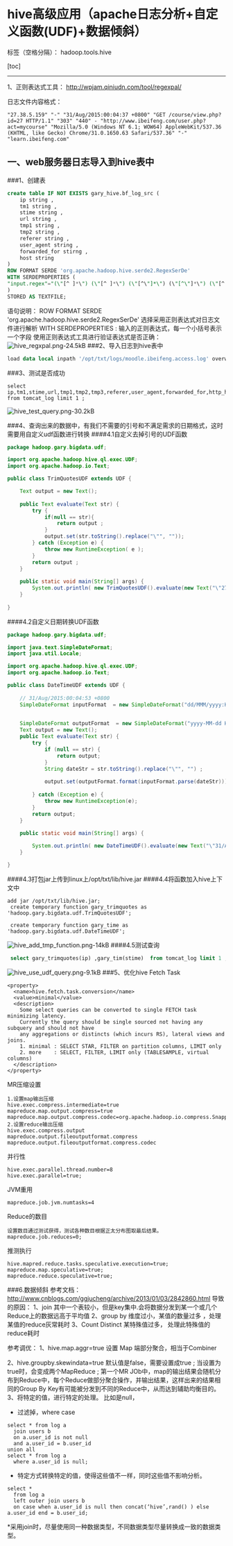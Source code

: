 # hive高级应用（apache日志分析+自定义函数(UDF)+数据倾斜）

标签（空格分隔）： hadoop.tools.hive

[toc]

---
1、正则表达式工具： http://wpjam.qiniudn.com/tool/regexpal/

日志文件内容格式：
```
"27.38.5.159" "-" "31/Aug/2015:00:04:37 +0800" "GET /course/view.php?id=27 HTTP/1.1" "303" "440" - "http://www.ibeifeng.com/user.php?act=mycourse" "Mozilla/5.0 (Windows NT 6.1; WOW64) AppleWebKit/537.36 (KHTML, like Gecko) Chrome/31.0.1650.63 Safari/537.36" "-" "learn.ibeifeng.com"
```

## 一、web服务器日志导入到hive表中
###1、创建表
```sql
create table IF NOT EXISTS gary_hive.bf_log_src (
	ip string , 
	tm1 string , 
	stime string , 
	url string , 
	tmp1 string , 
	tmp2 string , 
	referer string , 
	user_agent string , 
	forwarded_for stirng , 
	host string
)
ROW FORMAT SERDE 'org.apache.hadoop.hive.serde2.RegexSerDe'
WITH SERDEPROPERTIES (
"input.regex"="(\"[^ ]*\") (\"[^ ]*\") (\"[^\"]*\") (\"[^\"]*\") (\"[^ ]*\") (\"[^ ]*\") (-|[^ ]*) (\"[^ ]*\") (\"[^\"]*\") (\"[^\"]*\") (\"[^\"]*\")"
)
STORED AS TEXTFILE;
```
语句说明：
ROW FORMAT SERDE 'org.apache.hadoop.hive.serde2.RegexSerDe' 选择采用正则表达式对日志文件进行解析
WITH SERDEPROPERTIES : 输入的正则表达式，每一个小括号表示一个字段
使用正则表达式工具进行验证表达式是否正确：
![hive_regxpal.png-24.5kB][1]
###2、导入日志到hive表中
```sql
load data local inpath '/opt/txt/logs/moodle.ibeifeng.access.log' overwrite  into table db_bf_log.tomcat_log ; 
```
###3、测试是否成功
```
select ip,tm1,stime,url,tmp1,tmp2,tmp3,referer,user_agent,forwarded_for,http_host from tomcat_log limit 1 ;
```
![hive_test_query.png-30.2kB][2]

###4、查询出来的数据中，有我们不需要的引号和不满足需求的日期格式，这时需要用自定义udf函数进行转换
####4.1自定义去掉引号的UDF函数
```java
package hadoop.gary.bigdata.udf;

import org.apache.hadoop.hive.ql.exec.UDF;
import org.apache.hadoop.io.Text;

public class TrimQuotesUDF extends UDF {

	Text output = new Text();
	
	public Text evaluate(Text str) {
		try {
			if(null == str){
				return output ;
			}
			output.set(str.toString().replace("\"", ""));
		} catch (Exception e) {
			throw new RuntimeException( e );
		}
		return output ; 
	}
	
	public static void main(String[] args) {
		System.out.println( new TrimQuotesUDF().evaluate(new Text("\"27.38.5.159\"")));
	}
	
}
```
####4.2自定义日期转换UDF函数
```java
package hadoop.gary.bigdata.udf;

import java.text.SimpleDateFormat;
import java.util.Locale;

import org.apache.hadoop.hive.ql.exec.UDF;
import org.apache.hadoop.io.Text;

public class DateTimeUDF extends UDF {
	
	// 31/Aug/2015:00:04:53 +0800 
	SimpleDateFormat inputFormat  = new SimpleDateFormat("dd/MMM/yyyy:HH:mm:ss" , Locale.ENGLISH) ; 
	

	SimpleDateFormat outputFormat  = new SimpleDateFormat("yyyy-MM-dd HH:mm:ss") ;
	Text output = new Text();
	public Text evaluate(Text str) {
		try {
			if (null == str) {
				return output;
			}
			String dateStr = str.toString().replace("\"", "") ; 
			
			output.set(outputFormat.format(inputFormat.parse(dateStr)));
			
		} catch (Exception e) {
			throw new RuntimeException(e);
		}
		return output;
	}
	
	public static void main(String[] args) {

		System.out.println( new DateTimeUDF().evaluate(new Text("\"31/Aug/2015:00:04:53 +0800\"")));
	}

}
```
####4.3打包jar上传到linux上/opt/txt/lib/hive.jar
####4.4将函数加入hive上下文中
```
add jar /opt/txt/lib/hive.jar;
 create temporary function gary_trimquotes as 'hadoop.gary.bigdata.udf.TrimQuotesUDF';
 
 create temporary function gary_time as 'hadoop.gary.bigdata.udf.DateTimeUDF';
```
![hive_add_tmp_function.png-14kB][3]
####4.5测试查询
```sql
 select gary_trimquotes(ip) ,gary_tim(stime)  from tomcat_log limit 1 ; 
```
![hive_use_udf_query.png-9.1kB][4]
###5、优化hive
Fetch Task
```
<property>
  <name>hive.fetch.task.conversion</name>
  <value>minimal</value>
  <description>
    Some select queries can be converted to single FETCH task minimizing latency.
    Currently the query should be single sourced not having any subquery and should not have
    any aggregations or distincts (which incurs RS), lateral views and joins.
    1. minimal : SELECT STAR, FILTER on partition columns, LIMIT only
    2. more    : SELECT, FILTER, LIMIT only (TABLESAMPLE, virtual columns)
  </description>
</property>
```
MR压缩设置
```
1.设置map输出压缩
hive.exec.compress.intermediate=true 
mapreduce.map.output.compress=true 
mapreduce.map.output.compress.codec=org.apache.hadoop.io.compress.SnappyCodec
2.设置reduce输出压缩
hive.exec.compress.output
mapreduce.output.fileoutputformat.compress
mapreduce.output.fileoutputformat.compress.codec
```
并行性
```
hive.exec.parallel.thread.number=8
hive.exec.parallel=true;
```
JVM重用
```
mapreduce.job.jvm.numtasks=4
```
Reduce的数目
```
设置数目通过测试获得，测试各种数目根据正太分布图取最后结果。
mapreduce.job.reduces=0;
```
推测执行
```
hive.mapred.reduce.tasks.speculative.execution=true;
mapreduce.map.speculative=true;
mapreduce.reduce.speculative=true;
```
###6.数据倾斜
参考文档：http://www.cnblogs.com/ggjucheng/archive/2013/01/03/2842860.html
导致的原因：
1、join 其中一个表较小，但是key集中.会将数据分发到某一个或几个Reduce上的数据远高于平均值
2、group by 维度过小，某值的数量过多 ，处理某值的reduce灰常耗时 
3、Count Distinct 某特殊值过多，  处理此特殊值的reduce耗时

参考调优：
1、hive.map.aggr=true
设置 Map 端部分聚合，相当于Combiner

2、hive.groupby.skewindata=true
默认值是false，需要设置成true ;
		当设置为true时，会变成两个MapReduce ;
第一个MR JOb中，map的输出结果会随机分布到Reduce中，每个Reduce做部分聚合操作，并输出结果，这样出来的结果相同的Group By Key有可能被分发到不同的Reduce中，从而达到辅助均衡目的。
3、将特定的值，进行特定的处理。
   比如是null，
   * 过滤掉，where case
```
select * from log a
  join users b
  on a.user_id is not null
  and a.user_id = b.user_id
union all
select * from log a
  where a.user_id is null;
```
  * 特定方式转换特定的值，使得这些值不一样，同时这些值不影响分析。
```
select *
  from log a
  left outer join users b
  on case when a.user_id is null then concat(‘hive’,rand() ) else a.user_id end = b.user_id;
```
 *采用join时，尽量使用同一种数据类型，不同数据类型尽量转换成一致的数据类型。





  [1]: http://static.zybuluo.com/Great-Chinese/q73e3c02xe76scuobvsufgvu/hive_regxpal.png
  [2]: http://static.zybuluo.com/Great-Chinese/czs2ksm1q2puqb0ucz9gdzb8/hive_test_query.png
  [3]: http://static.zybuluo.com/Great-Chinese/ect8uaj5xmnimxc78z7hsdaa/hive_add_tmp_function.png
  [4]: http://static.zybuluo.com/Great-Chinese/a9hgm1yuu8a59qytzjioauo5/hive_use_udf_query.png